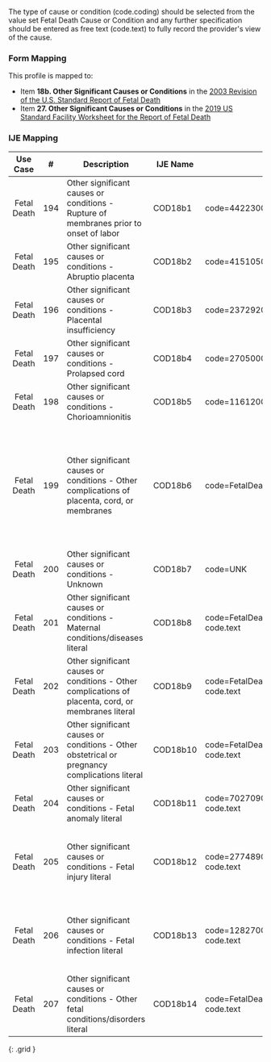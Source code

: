 The type of cause or condition (code.coding) should be selected from the value set Fetal Death Cause or Condition and any further specification should be entered as free text (code.text) to fully record the provider's view of the cause.

### Form Mapping
This profile is mapped to:
 * Item **18b. Other Significant Causes or Conditions** in the [2003 Revision of the U.S. Standard Report of Fetal Death](https://www.cdc.gov/nchs/data/dvs/FDEATH11-03finalACC.pdf)
 * Item **27. Other Significant Causes or Conditions** in the [2019 US Standard Facility Worksheet for the Report of Fetal Death](https://www.cdc.gov/nchs/data/dvs/fetal-death-facility-worksheet-2019-508.pdf)

### IJE Mapping

| **Use Case** |  **#**   |  **Description**  | **IJE Name**  |  **Field**  |  **Type**  | **Value Set**  |
| :---------: | --------------- | ------------ | ------------- | ---------- | ---------- | -------------- |
| Fetal Death | 194 | Other significant causes or conditions - Rupture of membranes prior to onset of labor | COD18b1 | code=44223004 (Premature rupture of membranes (disorder)) |na | |
| Fetal Death | 195 | Other significant causes or conditions - Abruptio placenta | COD18b2 | code=415105001 (Placental abruption (disorder)) |na | |
| Fetal Death | 196 | Other significant causes or conditions  - Placental insufficiency | COD18b3 | code=237292005 (Placental insufficiency (disorder)) |na | |
| Fetal Death | 197 | Other significant causes or conditions - Prolapsed cord | COD18b4 | code=270500004 (Prolapsed cord (disorder)) |na | |
| Fetal Death | 198 | Other significant causes or conditions - Chorioamnionitis | COD18b5 | code=11612004 (Chorioamnionitis (disorder)) |na | |
| Fetal Death | 199 | Other significant causes or conditions - Other complications of placenta, cord, or membranes | COD18b6 | code=FetalDeathCauseOrConditionCS#membranes |na |need to check this one - PHC1298 is 'Complications of Placenta, Cord, or Membranes: Other (Specify)' but IJE field is Y, N (not literal text) |
| Fetal Death | 200 | Other significant causes or conditions - Unknown | COD18b7 | code=UNK |na | |
| Fetal Death | 201 | Other significant causes or conditions - Maternal conditions/diseases literal | COD18b8 | code=FetalDeathCauseOrConditionCS#maternalconditions, <br />code.text |string |code.text should contain description |
| Fetal Death | 202 | Other significant causes or conditions - Other complications of placenta, cord, or membranes literal | COD18b9 | code=FetalDeathCauseOrConditionCS#membranes, <br />code.text |string |code.text should contain description |
| Fetal Death | 203 | Other significant causes or conditions - Other obstetrical or pregnancy complications literal | COD18b10 | code=FetalDeathCauseOrConditionCS#obstetricalcomplications, <br />code.text |string |code.text should contain description |
| Fetal Death | 204 | Other significant causes or conditions - Fetal anomaly literal | COD18b11 | code=702709008 (Fetal Anomaly (Specify)), <br />code.text |string |code.text should contain description |
| Fetal Death | 205 | Other significant causes or conditions - Fetal injury literal | COD18b12 | code=277489001 (Fetal trauma (disorder)), <br />code.text |string |specific description of fetal trauma should be provided in the code.text field |
| Fetal Death | 206 | Other significant causes or conditions - Fetal infection literal | COD18b13 | code=128270001 (Infectious disorder of the fetus (disorder)), <br />code.text |string |specific description of fetal infection should be provided in the code.text field |
| Fetal Death | 207 | Other significant causes or conditions - Other fetal conditions/disorders literal | COD18b14 | code=FetalDeathCauseOrConditionCS#fetalconditions, <br />code.text |string |code.text should contain description |
{: .grid }
